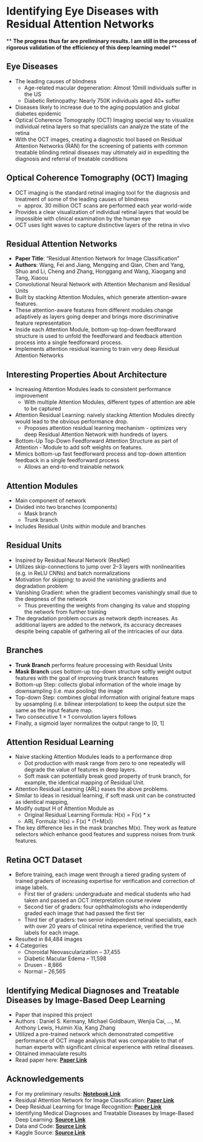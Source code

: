 # Identifying Eye Diseases with Residual Attention Networks

** __The progress thus far are preliminary results. I am still in the process of rigorous validation of the efficiency of this deep learning model__ **

## Eye Diseases

- The leading causes of blindness
    - Age-related macular degeneration: Almost 10mill individuals suffer in the US
    - Diabetic Retinopathy: Nearly 750K individuals aged 40+ suffer
- Diseases likely to increase due to the aging population and global diabetes epidemic
- Optical Coherence Tomography (OCT) Imaging special way to visualize individual retina layers so that specialists can analyze the state of the retina
- With the OCT images, creating a diagnostic tool based on Residual Attention Networks (RAN) for the screening of patients with common treatable blinding retinal diseases may ultimately aid in expediting the diagnosis and referral of treatable conditions 

## Optical Coherence Tomography (OCT) Imaging
- OCT imaging is the standard retinal imaging tool for the diagnosis and treatment of some of the leading causes of blindness
    - approx. 30 million OCT scans are performed each year world-wide
- Provides a clear visualization of individual retinal layers that would be impossible with clinical examination by the human eye 
- OCT uses light waves to capture distinctive layers of the retina in vivo 

## Residual Attention Networks

- **Paper Title**: “Residual Attention Network for Image Classification”
- **Authors**: Wang, Fei and Jiang, Mengqing and Qian, Chen and Yang, Shuo and Li, Cheng and Zhang, Honggang and Wang, Xiaogang and Tang, Xiaoou
- Convolutional Neural Network with Attention Mechanism and Residual Units
- Built by stacking Attention Modules, which generate attention-aware features. 
- These attention-aware features from different modules change adaptively as layers going deeper and brings more discriminative feature representation
- Inside each Attention Module, bottom-up top-down feedforward structure is used to unfold the feedforward and feedback attention process into a single feedforward process. 
- Implements attention residual learning to train very deep Residual Attention Networks

## Interesting Properties About Architecture

- Increasing Attention Modules leads to consistent performance improvement
    - With multiple Attention Modules, different types of attention are able to be captured
- Attention Residual Learning: naively stacking Attention Modules directly would lead to the obvious performance drop. 
    - Proposes attention residual learning mechanism - optimizes very deep Residual Attention Network with hundreds of layers. 
- Bottom-Up Top-Down Feedforward Attention Structure as part of Attention   - Module to add soft weights on features. 
- Mimics bottom-up fast feedforward process and top-down attention feedback in a single feedforward process 
    - Allows an end-to-end trainable network

## Attention Modules

- Main component of network
- Divided into two branches (components)
    - Mask branch
    - Trunk branch
- Includes Residual Units within module and branches

## Residual Units

- Inspired by Residual Neural Network (ResNet)
- Utilizes skip-connections to jump over 2–3 layers with nonlinearities (e.g. in ReLU CNNs) and batch normalizations
- Motivation for skipping: to avoid the vanishing gradients and degradation problem
- Vanishing Gradient: when the gradient becomes vanishingly small due to the deepness of the network
    - Thus preventing the weights from changing its value and stopping the network from further training
- The degradation problem occurs as network depth increases. As additional layers are added to the network, its accuracy decreases despite being capable of gathering all of the intricacies of our data. 

## Branches

- **Trunk Branch** performs feature processing with Residual Units
- **Mask Branch** uses bottom-up top-down structure softly weight output features with the goal of improving trunk branch features
- Bottom-up Step: collects global information of the whole image by downsampling (i.e. max pooling) the image
- Top-down Step: combines global information with original feature maps by upsampling (i.e. bilinear interpolation) to keep the output size the same as the input feature map. 
- Two consecutive 1 × 1 convolution layers follows 
- Finally, a sigmoid layer normalizes the output range to [0, 1] 

## Attention Residual Learning

- Naive stacking Attention Modules leads to a performance drop
    - Dot production with mask range from zero to one repeatedly will degrade the value of features in deep layers. 
    - Soft mask can potentially break good property of trunk branch, for example, the identical mapping of Residual Unit.
- Attention Residual Learning (ARL) eases the above problems. 
- Similar to ideas in residual learning, if soft mask unit can be constructed as identical mapping,
- Modify output H of Attention Module as
    - Original Residual Learning Formula: H(x) = F(x) * x
    - ARL Formula: H(x) = F(x) * (1+M(x))
- The key difference lies in the mask branches M(x). They work as feature selectors which enhance good features and suppress noises from trunk features.

## Retina OCT Dataset 

- Before training, each image went through a tiered grading system of trained graders of increasing expertise for verification and correction of image labels. 
    - First tier of graders: undergraduate and medical students who had taken and passed an OCT interpretation course review
    - Second tier of graders: four ophthalmologists who independently graded each image that had passed the first tier
    - Third tier of graders: two senior independent retinal specialists, each with over 20 years of clinical retina experience, verified the true labels for each image. 
- Resulted in 84,484 images
- 4 Categories 
    - Choroidal Neovascularization – 37,455
    - Diabetic Macular Edema – 11,598
    - Drusen -  8,866
    - Normal – 26,565

 ## Identifying Medical Diagnoses and Treatable Diseases by Image-Based Deep Learning
- Paper that inspired this project
- Authors : Daniel S. Kermany, Michael Goldbaum, Wenjia Cai, ..., M. Anthony Lewis, Huimin Xia, Kang Zhang
- Utilized a pre-trained network which demonstrated competitive performance of OCT image analysis that was comparable to that of human experts with significant clinical experience with retinal diseases. 
- Obtained immaculate results
- Read paper here: **[Paper Link](https://www.cell.com/cell/fulltext/S0092-8674(18)30154-5)**

## Acknowledgements
- For my preliminary results: **[Notebook Link](https://github.com/deontaepharr/Eye-Disease-Classification-With-Residual-Attention-Networks/blob/master/Notebooks/Eye%20Disorder%20Classification%20with%20Residual%20Attention%20Network.ipynb)**
- Residual Attention Network for Image Classification: **[Paper Link](https://arxiv.org/abs/1704.06904)**
- Deep Residual Learning for Image Recognition:  **[Paper Link](https://arxiv.org/abs/1512.03385)**
- Identifying Medical Diagnoses and Treatable Diseases by Image-Based Deep Learning: **[Source Link](https://www.cell.com/cell/fulltext/S0092-8674(18)30154-5)**
- Data and Code: **[Source Link](https://data.mendeley.com/datasets/rscbjbr9sj/2)**
- Kaggle Source: **[Source Link](https://www.kaggle.com/paultimothymooney/kermany2018)**


